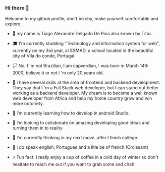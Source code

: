 
### Hi there 👋
Helcome to my github profile, don't be shy, make yourself comfortable and explore. 

<div>
 
 - 🙋 my name is Tiago Alexandre Delgado De Pina also known by  Titas. 
 
 - 🎓 I’m currently  studding "Technology and information system for web", currently on my 3rd year, at ESMAD, a school located in the 
  beautiful city of Vila do conde, Portugal. 
  
 - 🏳️ No, I 'm not Brazilian, I am capverdian, I was born in March 14th 2000, believe it or not I 'm only 20 years old.
 
 - 🎇 I have several skills at the area of frontend and backend development. They say that I 'm a Full Stack web developer, but I can stand out 
  better working as a backend developer. My dream is to become a well known web developer from Africa and help my home country grow and win more notoriety.
 
 - 🌱 I’m currently learning how to develop in android Studio.
 
 - 👯 I’m looking to collaborate on amazing developing good ideas and turning them in to reality
 
 - 🤔 I’m currently thinking in my next move, after I finish college.
 
 - 👅 I do speak english, Portugues and a litle be of french (Croissant) 
 
 - ⚡ Fun fact: I really enjoy a cup of coffee in a cold day of winter  so don't hesitate to reach me out if you want to grab some and chat!
<div/>
